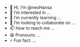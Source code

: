 - 👋 Hi, I’m @neoHansa
- 👀 I’m interested in ...
- 🌱 I’m currently learning ...
- 💞️ I’m looking to collaborate on ...
- 📫 How to reach me ...
- 😄 Pronouns: ...
- ⚡ Fun fact: ...

<!---
neoHansa/neoHansa is a ✨ special ✨ repository because its `README.md` (this file) appears on your GitHub profile.
You can click the Preview link to take a look at your changes.
--->

